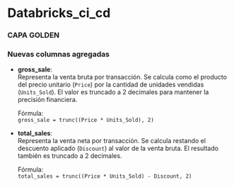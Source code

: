 # Databricks_ci_cd















### CAPA GOLDEN

### Nuevas columnas agregadas

- **gross_sale**:  
  Representa la venta bruta por transacción. Se calcula como el producto del precio unitario (`Price`) por la cantidad de unidades vendidas (`Units_Sold`). El valor es truncado a 2 decimales para mantener la precisión financiera.

  Fórmula:  
  `gross_sale = trunc((Price * Units_Sold), 2)`

- **total_sales**:  
  Representa la venta neta por transacción. Se calcula restando el descuento aplicado (`Discount`) al valor de la venta bruta. El resultado también es truncado a 2 decimales.

  Fórmula:  
  `total_sales = trunc((Price * Units_Sold) - Discount, 2)`

